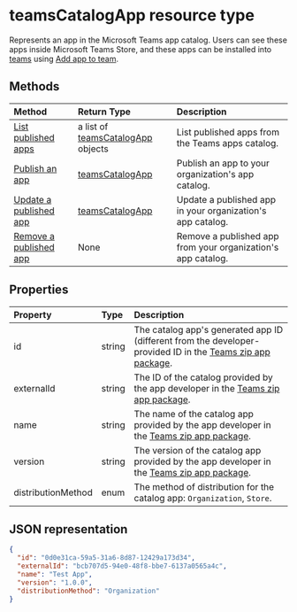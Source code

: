 # teamsCatalogApp resource type

Represents an app in the Microsoft Teams app catalog.
Users can see these apps inside Microsoft Teams Store, and these apps can be installed into [teams](team.md) using [Add app to team](../api/teams_apps_add.md).

## Methods

| Method       | Return Type  |Description|
|:---------------|:--------|:----------|
|[List published apps](../api/teams_apps_list_published.md) | a list of [teamsCatalogApp](teamscatalogapp.md) objects | List published apps from the Teams apps catalog.|
|[Publish an app](../api/teams_apps_publish.md) | [teamsCatalogApp](teamscatalogapp.md) | Publish an app to your organization's app catalog.|
|[Update a published app](../api/teams_apps_update_published.md) | [teamsCatalogApp](teamscatalogapp.md) | Update a published app in your organization's app catalog.|
|[Remove a published app](../api/teams_apps_remove_published.md) | None | Remove a published app from your organization's app catalog.|

## Properties
| Property            | Type     | Description |
|:------------------- |:-------- |:----------- |
| id                  | string   | The catalog app's generated app ID (different from the developer-provided ID in the [Teams zip app package](https://docs.microsoft.com/en-us/microsoftteams/platform/concepts/apps/apps-package). |
| externalId          | string   | The ID of the catalog provided by the app developer in the [Teams zip app package](https://docs.microsoft.com/en-us/microsoftteams/platform/concepts/apps/apps-package). |
| name                | string   | The name of the catalog app provided by the app developer in the [Teams zip app package](https://docs.microsoft.com/en-us/microsoftteams/platform/concepts/apps/apps-package). |
| version             | string   | The version of the catalog app provided by the app developer in the [Teams zip app package](https://docs.microsoft.com/en-us/microsoftteams/platform/concepts/apps/apps-package). |
| distributionMethod  | enum     | The method of distribution for the catalog app: `Organization`, `Store`. |

## JSON representation
```json
{
  "id": "0d0e31ca-59a5-31a6-8d87-12429a173d34",
  "externalId": "bcb707d5-94e0-48f8-bbe7-6137a0565a4c",
  "name": "Test App",
  "version": "1.0.0",
  "distributionMethod": "Organization"
}
```
